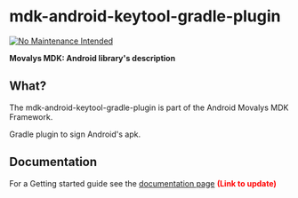 # mdk-android-keytool-gradle-plugin
[![No Maintenance Intended](http://unmaintained.tech/badge.svg)](http://unmaintained.tech/)

**Movalys MDK: Android library's description**

## What?

The mdk-android-keytool-gradle-plugin is part of the Android Movalys MDK Framework.

Gradle plugin to sign Android's apk.

## Documentation

For a Getting started guide see the [documentation page] <b><font color='red' >(Link to update)</font></b>

[gittip-url]: https://gratipay.com/~WeAreFractal/
[gittip-image]: https://img.shields.io/gittip/WeAreFractal.svg

[downloads-image]: https://img.shields.io/npm/dm/mdk-cli.svg
[npm-url]: https://www.npmjs.com/package/mdk-cli
[npm-image]: https://img.shields.io/npm/v/mdk-cli.svg

[documentation page]:http://nansrvintc1.ntes.fr.sopra/mfdocs-5.1/
